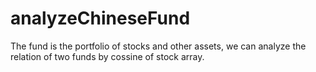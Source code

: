 # analyzeChineseFund
The fund is the portfolio of stocks and other assets, we can analyze the relation of two funds by cossine of stock array.
